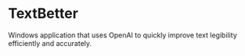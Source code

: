 # TextBetter
Windows application that uses OpenAI to quickly improve text legibility efficiently and accurately.
